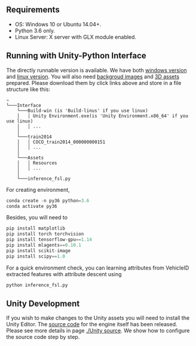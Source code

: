 

## Requirements

* OS: Windows 10 or Ubuntu 14.04+. 
* Python 3.6 only.
* Linux Server: X server with GLX module enabled.

## Running with Unity-Python Interface

The directly runnable version is available. We have both [windows version](https://drive.google.com/file/d/1ympcEZ8cYyq6rsJ4T1FM9fRKzuCV0_n3/view?usp=sharing) and [linux version](https://drive.google.com/file/d/1vXd5wyKvA4EJ7JwhK4DS7CqccC8U7Q6k/view?usp=sharing). You will also need [backgroud images](https://drive.google.com/file/d/1_hm088938cvUIK1TcotH50nmKjXTCbSL/view?usp=sharing) and [3D assets](https://drive.google.com/file/d/1EAgnQLM3P2uwq4AafkarO_GWGrAXqJcW/view?usp=sharing) prepared. Please download them by click links above and store in a file structure like this: 

```
~
└───Interface
    └───Build-win (is 'Build-linus' if you use linux)
    │   │ Unity Environment.exe(is 'Unity Environment.x86_64' if you use linux)
    │   │ ...
    │
    └───train2014
    │   │ COCO_train2014_000000000151
    │   │ ...
    │
    └───Assets
    │   │ Resources
    │   │ ...
    │
    └───inference_fsl.py
```

For creating environment,

```python
conda create -n py36 python=3.6
conda activate py36
```

Besides, you will need to 

```python
pip install matplotlib
pip install torch torchvision
pip install tensorflow-gpu==1.14
pip install mlagents==0.10.1
pip install scikit-image
pip install scipy==1.0
```
For a quick environment check, you can learning attributes from VehicleID extracted features with attribute descent using

```python
python inference_fsl.py
```

## Unity Development

If you wish to make changes to the Unity assets you will need to install the Unity Editor. The [source code](https://drive.google.com/file/d/17Jn5iov3e1rkWgOhID5c2RCnGWTxiuWA/view?usp=sharing) for the engine itself has been released. Please see more details in page [./Unity source](https://github.com/yorkeyao/VehicleX/tree/master/Unity%20Source). We show how to configure the source code step by step. 




